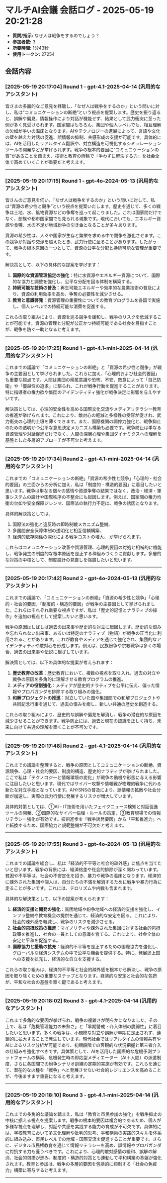 # マルチAI会議 会話ログ - 2025-05-19 20:21:28
- **質問/指示:** なぜ人は戦争をするのでしょう？
- **参加者数:** 3
- **所要時間:** 1分43秒
- **使用トークン:** 27254

## 会話内容

### [2025-05-19 20:17:04] Round 1 - gpt-4.1-2025-04-14 (汎用的なアシスタント)

皆さまの多面的なご意見を拝聴し、「なぜ人は戦争をするのか」という問いに対し、私は“コミュニケーションの断絶”という視点を提案します。歴史を振り返ると、誤解や偏見、情報操作により対話が機能せず、結果として武力衝突に至った例が多く見受けられます。国家間はもちろん、集団や個人レベルでも、相互理解の欠如が争いの温床となります。AIやテクノロジーの進展によって、言語や文化の壁を越えた対話の促進、誤情報の抑制、共感形成の支援が可能です。具体的には、AIを活用したリアルタイム翻訳や、対立構造を可視化するシミュレーションツールの開発などが挙げられます。戦争の根本的要因に“コミュニケーションの質”があることを踏まえ、技術と教育の両輪で「争わずに解決する力」を社会全体で高めていくことが重要だと考えます。

---

### [2025-05-19 20:17:15] Round 1 - gpt-4o-2024-05-13 (汎用的なアシスタント)

皆さんのご意見を伺い、「なぜ人は戦争をするのか」という問いに対して、私は“資源の希少性と競争”という視点を提案いたします。歴史を通じて、多くの戦争は土地、水、鉱物資源などの争奪を巡って起こりました。これは国家間だけでなく、部族や都市国家間でも見られる現象です。現代においても、エネルギー資源や食糧、水の不足が地域紛争の引き金となることが多々あります。

資源の希少性は、人々や国家が生存と繁栄を求める中で競争を激化させます。この競争が対話や交渉を超えたとき、武力行使に至ることがあります。したがって、戦争の根本原因の一つとして、資源の公平な分配と持続可能な管理が重要です。

解決策として、以下の具体的な提案を挙げます：
1. **国際的な資源管理協定の強化**：特に水資源やエネルギー資源について、国際的な協力と調整を強化し、公平な分配を図る体制を構築する。
2. **持続可能な技術の普及**：再生可能エネルギーや効率的な農業技術の普及により、資源の利用効率を高め、争奪の必要性を減少させる。
3. **教育と意識啓発**：資源管理の重要性についての教育プログラムを各国で実施し、個人レベルでの持続可能な消費を促進する。

これらの取り組みにより、資源を巡る競争を緩和し、戦争のリスクを低減することが可能です。資源の管理と分配が公正かつ持続可能である社会を目指すことが、戦争を防ぐ一助となると考えます。

---

### [2025-05-19 20:17:25] Round 1 - gpt-4.1-mini-2025-04-14 (汎用的なアシスタント)

これまでの議論で「コミュニケーションの断絶」と「資源の希少性と競争」が戦争の主要因として挙げられました。これらに加え、「心理的および社会的要因」も重要な視点です。人間は集団の帰属意識や恐怖、不安、敵意によって「自己防衛」や「優越性の追求」に駆られ、これが戦争行動を促進することがあります。特に指導者の権力欲や集団のアイデンティティ強化が戦争決定に影響を与えやすいです。

解決策としては、心理的安全性を高める国際文化交流やメディアリテラシー教育の推進が挙げられます。これにより、敵対心の軽減と多様性の受容が促され、武力衝突の心理的土壌を薄くできます。また、国際機関の調停力強化と、戦争抑止のための透明かつ公平な意思決定メカニズム構築も必要です。戦争防止は単なる資源管理や対話促進だけでなく、人間の深層心理や集団ダイナミクスへの理解を基盤とした多層的アプローチが不可欠と考えます。

---

### [2025-05-19 20:17:34] Round 2 - gpt-4.1-mini-2025-04-14 (汎用的なアシスタント)

これまでの「コミュニケーションの断絶」「資源の希少性と競争」「心理的・社会的要因」の三面からの分析に加え、私は「制度的・構造的要因」に着目したいと思います。戦争は単なる個々の感情や資源争奪の結果ではなく、政治・経済・軍事システムの設計や国際秩序の不整合にも起因します。例えば、国家間の権力均衡の欠如や安全保障ジレンマ、国際法の執行力不足は、戦争の誘因となります。

具体的解決策としては、
1. 国際法の強化と違反時の即時制裁メカニズム整備、
2. 多国間安全保障体制の透明化と相互信頼構築、
3. 経済的依存関係の深化による戦争コストの増大、
が挙げられます。

これらはコミュニケーション改善や資源管理、心理的要因の対処と相補的に機能し、戦争発生の制度的な根本原因を是正する枠組みづくりに貢献します。多層的な対策の中核として、制度設計の見直しを強調したいと思います。

---

### [2025-05-19 20:17:42] Round 2 - gpt-4o-2024-05-13 (汎用的なアシスタント)

これまでの議論で、「コミュニケーションの断絶」「資源の希少性と競争」「心理的・社会的要因」「制度的・構造的要因」が戦争の主要因として挙げられました。これらはそれぞれ重要な視点ですが、私は「歴史的記憶とナラティブの操作」を追加の視点として提案したいと思います。

戦争の原因はしばしば過去の出来事や歴史的な対立に起因します。歴史的な恨みや忘れられない出来事、あるいは特定のナラティブ（物語）が戦争の正当化に利用されることがあります。これが教育やメディアを通じて強化され、集団的なアイデンティティや敵対心を形成します。例えば、民族紛争や宗教戦争は多くの場合、過去の出来事や伝説に根ざしています。

解決策としては、以下の具体的な提案が考えられます：
1. **歴史教育の改革**：歴史教育において、複数の視点を取り入れ、過去の対立や戦争の原因を多角的に理解させる教育プログラムの推進。
2. **メディアの役割強化**：メディアが歴史的ナラティブを公平に伝え、偏った情報やプロパガンダを排除する取り組みの強化。
3. **和解プロジェクトの推進**：対立していた国や集団間での和解プロジェクトや共同記念行事を通じて、過去の恨みを癒し、新しい共通の歴史を創造する。

これらの取り組みにより、歴史的な誤解や偏見を解消し、戦争の潜在的な原因を減少させることができます。戦争防止には、過去と現在の認識を正しく持ち、未来に向けて共通の理解を築くことが不可欠です。

---

### [2025-05-19 20:17:48] Round 2 - gpt-4.1-2025-04-14 (汎用的なアシスタント)

これまでの議論を整理すると、戦争の原因としてコミュニケーションの断絶、資源競争、心理・社会的要因、制度的構造、歴史的ナラティブが挙げられました。ここで私は「テクノロジーと情報環境の変化」が戦争の動機や形態に与える影響に注目したいと思います。現代ではサイバー攻撃や情報戦が物理的戦争に代わる新たな対立手段となっています。AIやSNSの普及により、誤情報の拡散や社会分断が加速し、実際の武力行使に発展するリスクが増大しています。

具体的対策としては、①AI・IT技術を用いたフェイクニュース検知と対話促進ツールの開発、②国際的なサイバー倫理・ルールの策定、③教育現場での情報リテラシー強化が有効です。技術進歩を「戦争誘発要因」から「平和推進力」へと転換するため、国際協力と規範整備が不可欠だと考えます。

---

### [2025-05-19 20:17:55] Round 3 - gpt-4o-2024-05-13 (汎用的なアシスタント)

これまでの議論を総合し、私は「経済的不平等と社会的疎外感」に焦点を当てたいと思います。戦争の背景には、経済格差や社会的排除が深く関わっています。貧困や不平等は、社会の不安定化を招き、暴力や戦争の温床となります。経済的に疎外された集団や個人は、自分たちの不満を解消するために戦争や暴力行為に走ることが多いです。これには、テロリズムや内戦も含まれます。

具体的な解決策として、以下の提案が考えられます：
1. **経済的支援と開発の強化**：貧困地域や紛争地域への経済的支援を強化し、インフラ整備や教育機会の提供を通じて、経済的な安定を図る。これにより、社会的疎外感を軽減し、戦争のリスクを減少させる。
2. **社会的包摂政策の推進**：マイノリティや疎外された集団に対する社会的包摂政策を推進し、社会の一員としての意識を育てる。これにより、社会全体の安定と平和を促進する。
3. **国際協力と援助の拡充**：経済的不平等を是正するための国際協力を強化し、グローバルな経済システムの中で公平な機会を提供する。特に、発展途上国への支援を拡充し、経済的な自立を支援する。

これらの取り組みは、経済的不平等と社会的疎外感を根本から解決し、戦争の原因を取り除くための重要なステップとなります。経済的な安定と社会的な包摂が、平和な社会の基盤を築く鍵であると考えます。

---

### [2025-05-19 20:18:02] Round 3 - gpt-4.1-2025-04-14 (汎用的なアシスタント)

これまで多角的な要因が挙げられ、戦争の複雑さが明らかになりました。その上で、私は「危機管理能力の未熟さ」と「早期警戒・介入体制の脆弱性」に着目したいと思います。多くの戦争は、小規模な対立や誤解が早期に是正されず、連鎖的に拡大することで発生しています。現代社会ではリアルタイムの情報共有やAIによるリスク分析が可能であり、初期段階での客観的な状況把握と第三者介入の仕組みを強化すべきです。具体策として、AIを活用した国際的な危機予測プラットフォームの構築、危機発生時の即応型メディエーター（AI＋人間）の派遣制度、さらに各国間での紛争シナリオ訓練の定期的実施が有効です。これらを通じて、潜在的な火種を「戦争」へと発展させない社会的レジリエンスを高めることが、今後ますます重要になると考えます。

---

### [2025-05-19 20:18:10] Round 3 - gpt-4.1-mini-2025-04-14 (汎用的なアシスタント)

これまでの多角的な議論を踏まえ、私は「教育と市民参加の強化」を戦争抑止の中核に据える視点を提案します。戦争の根本的要因は複合的であるため、個人が多様な視点を理解し、対話や共感を実践する能力の育成が不可欠です。具体的には、学校教育において多文化理解や批判的思考、平和構築の実践的スキルを体系的に組み込み、市民レベルでの地域・国際交流を促進することが重要です。さらに、デジタル市民権教育を通じて情報リテラシーを高め、誤情報やプロパガンダに対抗する力も養うべきです。これにより、心理的敵対感情の緩和、誤解の解消、社会的包摂が進み、制度的・構造的対策とも連動して平和構築の基盤が強化されます。教育と参加は、戦争の多層的要因を包括的に抑制する「社会の免疫力」構築に寄与すると考えます。

---
